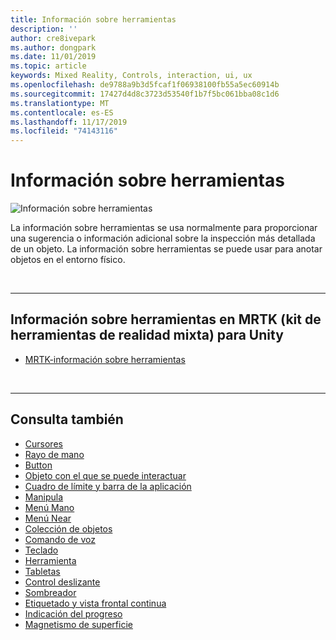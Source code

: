 ```yaml
---
title: Información sobre herramientas
description: ''
author: cre8ivepark
ms.author: dongpark
ms.date: 11/01/2019
ms.topic: article
keywords: Mixed Reality, Controls, interaction, ui, ux
ms.openlocfilehash: de9788a9b3d5fcaf1f06938100fb55a5ec60914b
ms.sourcegitcommit: 17427d4d8c3723d53540f1b7f5bc061bba08c1d6
ms.translationtype: MT
ms.contentlocale: es-ES
ms.lasthandoff: 11/17/2019
ms.locfileid: "74143116"
---
```

# <a name="tooltip"></a>Información sobre herramientas

![Información sobre herramientas](images/UX/UX_Hero_Tooltip.jpg)

La información sobre herramientas se usa normalmente para proporcionar una sugerencia o información adicional sobre la inspección más detallada de un objeto. La información sobre herramientas se puede usar para anotar objetos en el entorno físico.

<br>

---

## <a name="tooltip-in-mrtkmixed-reality-toolkit-for-unity"></a>Información sobre herramientas en MRTK (kit de herramientas de realidad mixta) para Unity

* [MRTK-información sobre herramientas](https://microsoft.github.io/MixedRealityToolkit-Unity/Documentation/README_Tooltip.html)

<br>

---

## <a name="see-also"></a>Consulta también

* [Cursores](cursors.md)
* [Rayo de mano](point-and-commit.md)
* [Button](button.md)
* [Objeto con el que se puede interactuar](interactable-object.md)
* [Cuadro de límite y barra de la aplicación](app-bar-and-bounding-box.md)
* [Manipula](direct-manipulation.md)
* [Menú Mano](hand-menu.md)
* [Menú Near](near-menu.md)
* [Colección de objetos](object-collection.md)
* [Comando de voz](voice-input.md)
* [Teclado](keyboard.md)
* [Herramienta](tooltip.md)
* [Tabletas](slate.md)
* [Control deslizante](slider.md)
* [Sombreador](shader.md)
* [Etiquetado y vista frontal continua](billboarding-and-tag-along.md)
* [Indicación del progreso](progress.md)
* [Magnetismo de superficie](surface-magnetism.md)
